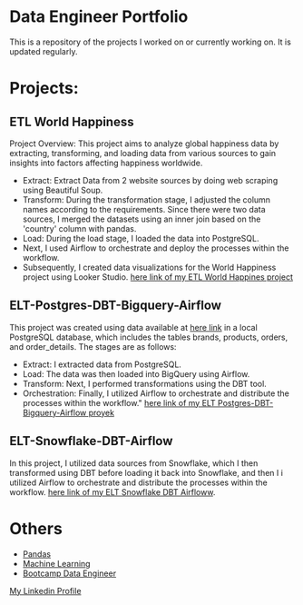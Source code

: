 # Data Engineer Portfolio
This is a repository of the projects I worked on or currently working on. It is updated regularly.

# Projects:

## ETL World Happiness
Project Overview: This project aims to analyze global happiness data by extracting, transforming, and loading data from various sources to gain insights into factors affecting happiness worldwide.
* Extract: Extract Data from 2 website sources by doing web scraping using Beautiful Soup.
* Transform: During the transformation stage, I adjusted the column names according to the requirements. Since there were two data sources, I merged the datasets using an inner join based on the 'country' column with pandas.
* Load: During the load stage, I loaded the data into PostgreSQL.
* Next, I used Airflow to orchestrate and deploy the processes within the workflow.
* Subsequently, I created data visualizations for the World Happiness project using Looker Studio.
[here link of my ETL World Happines project](https://github.com/farhanriyandi/ETL-World-Happiness)

## ELT-Postgres-DBT-Bigquery-Airflow
This project was created using data available at [here link](https://github.com/farhanriyandi/ELT-Postgres-DBT-Bigquery-Airflow/blob/main/data/init.sql) in a local PostgreSQL database, which includes the tables brands, products, orders, and order_details. The stages are as follows:
* Extract: I extracted data from PostgreSQL.
* Load: The data was then loaded into BigQuery using Airflow.
* Transform: Next, I performed transformations using the DBT tool.
* Orchestration: Finally, I utilized Airflow to orchestrate and distribute the processes within the workflow."
[here link of my ELT Postgres-DBT-Bigquery-Airflow proyek](ELT-Postgres-DBT-Bigquery-Airflow)

## ELT-Snowflake-DBT-Airflow
In this project, I utilized data sources from Snowflake, which I then transformed using DBT before loading it back into Snowflake, and then I i utilized Airflow to orchestrate and distribute the processes within the workflow.
[here link of my ELT Snowflake DBT Airfloww](https://github.com/farhanriyandi/ELT-Snowflake-DBT-Airflow).

# Others
* [Pandas](https://github.com/farhanriyandi/Pandas)
* [Machine Learning](https://github.com/farhanriyandi/Machine-Learning-Portfolio)
* [Bootcamp Data Engineer](https://github.com/orgs/ALTA-DE4-Farhan-Riyandi-22Juni2000/repositories)

[My Linkedin Profile](https://www.linkedin.com/in/farhan-riyandi-67b96b215/)


